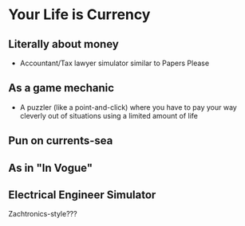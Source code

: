 # Your Life is Currency

## Literally about money

 - Accountant/Tax lawyer simulator similar to Papers Please

## As a game mechanic

 - A puzzler (like a point-and-click) where you have to pay your way cleverly out
   of situations using a limited amount of life

## Pun on currents-sea

## As in "In Vogue"

## Electrical Engineer Simulator

Zachtronics-style???

